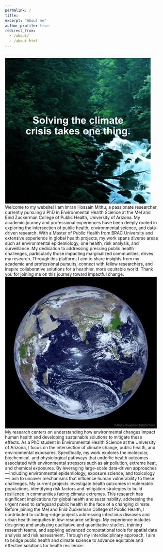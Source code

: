 ```yaml
---
permalink: /
title: 
excerpt: "About me"
author_profile: true
redirect_from: 
  - /about/
  - /about.html
---
```

<!-- Calendly badge widget begin -->
<link href="https://assets.calendly.com/assets/external/widget.css" rel="stylesheet">
<script src="https://assets.calendly.com/assets/external/widget.js" type="text/javascript" async></script>
<script type="text/javascript">window.onload = function() { Calendly.initBadgeWidget({ url: 'https://calendly.com/imranmithu/book-a-meeting', text: 'Schedule a meeting with me!', color: '#53951c', textColor: '#ffffff', branding: undefined }); }</script>
<!-- Calendly badge widget end -->
<br/><img src='/images/giphy.gif'>
Welcome to my website! I am Imran Hossain Mithu, a passionate researcher currently pursuing a PhD in Environmental Health Science at the Mel and Enid Zuckerman College of Public Health, University of Arizona. My academic journey and professional experiences have been deeply rooted in exploring the intersection of public health, environmental science, and data-driven research. With a Master of Public Health from BRAC University and extensive experience in global health projects, my work spans diverse areas such as environmental epidemiology, one health, risk analysis, and surveillance. My dedication to addressing pressing public health challenges, particularly those impacting marginalized communities, drives my research. Through this platform, I aim to share insights from my academic and professional pursuits, connect with fellow researchers, and inspire collaborative solutions for a healthier, more equitable world. Thank you for joining me on this journey toward impactful change.
<br/><img src='/images/giphy_2.gif'>
My research centers on understanding how environmental changes impact human health and developing sustainable solutions to mitigate these effects. As a PhD student in Environmental Health Science at the University of Arizona, I focus on the intersection of climate change, public health, and environmental exposures. Specifically, my work explores the molecular, biochemical, and physiological pathways that underlie health outcomes associated with environmental stressors such as air pollution, extreme heat, and chemical exposures. By leveraging large-scale data-driven approaches—including environmental epidemiology, exposure science, and toxicology—I aim to uncover mechanisms that influence human vulnerability to these challenges. My current projects investigate health outcomes in vulnerable populations, identifying risk factors and mitigation strategies to build resilience in communities facing climate extremes. This research has significant implications for global health and sustainability, addressing the urgent need to safeguard public health in the face of a changing climate. Before joining the Mel and Enid Zuckerman College of Public Health, I contributed to cutting-edge projects addressing infectious diseases and urban health inequities in low-resource settings. My experience includes designing and analyzing qualitative and quantitative studies, training research teams, and applying advanced computational tools for spatial data analysis and risk assessment. Through my interdisciplinary approach, I aim to bridge public health and climate science to advance equitable and effective solutions for health resilience.
